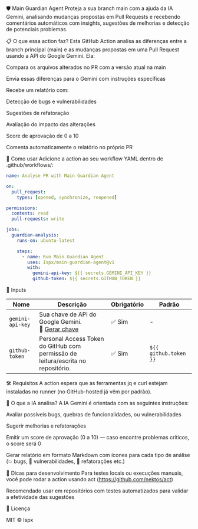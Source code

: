 🛡️ Main Guardian Agent
Proteja a sua branch main com a ajuda da IA Gemini, analisando mudanças propostas em Pull Requests e recebendo comentários automáticos com insights, sugestões de melhorias e detecção de potenciais problemas.

📋 O que essa action faz?
Esta GitHub Action analisa as diferenças entre a branch principal (main) e as mudanças propostas em uma Pull Request usando a API do Google Gemini. Ela:

Compara os arquivos alterados no PR com a versão atual na main

Envia essas diferenças para o Gemini com instruções específicas

Recebe um relatório com:

Detecção de bugs e vulnerabilidades

Sugestões de refatoração

Avaliação do impacto das alterações

Score de aprovação de 0 a 10

Comenta automaticamente o relatório no próprio PR

🚀 Como usar
Adicione a action ao seu workflow YAML dentro de .github/workflows/:


```yaml
name: Analyse PR with Main Guardian Agent

on:
  pull_request:
    types: [opened, synchronize, reopened]

permissions:
  contents: read
  pull-requests: write

jobs:
  guardian-analysis:
    runs-on: ubuntu-latest

    steps:
      - name: Run Main Guardian Agent
        uses: Ispx/main-guardian-agent@v1
        with:
          gemini-api-key: ${{ secrets.GEMINI_API_KEY }}
          github-token: ${{ secrets.GITHUB_TOKEN }}
```


🔐 Inputs

| Nome           | Descrição                                                                          | Obrigatório | Padrão                                       |
|----------------|-------------------------------------------------------------------------------------|-------------|----------------------------------------------|
| `gemini-api-key` | Sua chave de API do Google Gemini.<br>🔗 [Gerar chave](https://ai.google.dev/gemini-api/docs/api-key?hl=pt-br) | ✅ Sim      | -                                            |
| `github-token`   | Personal Access Token do GitHub com permissão de leitura/escrita no repositório.                 | ✅ Sim      | `${{ github.token }}`                       |


🛠️ Requisitos
A action espera que as ferramentas jq e curl estejam instaladas no runner (no GitHub-hosted já vêm por padrão).

🧠 O que a IA analisa?
A IA Gemini é orientada com as seguintes instruções:

Avaliar possíveis bugs, quebras de funcionalidades, ou vulnerabilidades

Sugerir melhorias e refatorações

Emitir um score de aprovação (0 a 10) — caso encontre problemas críticos, o score será 0

Gerar relatório em formato Markdown com ícones para cada tipo de análise (💥 bugs, 🔐 vulnerabilidades, 🧼 refatorações etc.)


🧪 Dicas para desenvolvimento
Para testes locais ou execuções manuais, você pode rodar a action usando act (https://github.com/nektos/act)

Recomendado usar em repositórios com testes automatizados para validar a efetividade das sugestões

🧾 Licença

MIT © Ispx